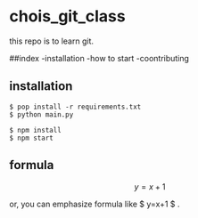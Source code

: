 # chois_git_class

this repo is to learn git.

##index
-installation
-how to start
-coontributing

## installation

```shell
$ pop install -r requirements.txt
$ python main.py
```

```shell
$ npm install
$ npm start
```

## formula

$$ y=x+1 $$

or, you can emphasize formula like $ y=x+1 $ .









